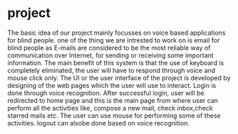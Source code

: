 # project
The basic idea of our project mainly focusses on voice based applications for blind people. one of the thing we are intrested to work on is email for blind people as E-mails are considered to be the most reliable way of communication over Internet, for sending or receiving some important information. The main benefit of this system is that the use of keyboard is completely eliminated, the user will have to respond through voice and mouse click only. The UI or the user interface of the project is developed by designing of the web pages which the user will use to interact. Login is done through voice recognition. After successful login, user will be redirected to home page and this is the main page from where user can perform all the activities like, compose a new mail, check inbox,check starred mails etc. The user can use mouse for performing some of these activities. logout can alsobe done based on voice recognition.
